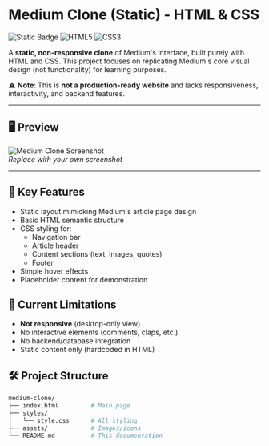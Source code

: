 # Medium Clone (Static) - HTML & CSS

![Static Badge](https://img.shields.io/badge/status-WIP-yellow) ![HTML5](https://img.shields.io/badge/HTML5-E34F26?logo=html5&logoColor=white) ![CSS3](https://img.shields.io/badge/CSS3-1572B6?logo=css3&logoColor=white)

A **static, non-responsive clone** of Medium's interface, built purely with HTML and CSS. This project focuses on replicating Medium's core visual design (not functionality) for learning purposes.

⚠️ **Note**: This is **not a production-ready website** and lacks responsiveness, interactivity, and backend features.

---

## 🖥️ Preview

![Medium Clone Screenshot](/assets/screenshot.png)  
*Replace with your own screenshot*

---

## 📌 Key Features

- Static layout mimicking Medium's article page design
- Basic HTML semantic structure
- CSS styling for:
  - Navigation bar
  - Article header
  - Content sections (text, images, quotes)
  - Footer
- Simple hover effects
- Placeholder content for demonstration

## 🚫 Current Limitations

- **Not responsive** (desktop-only view)
- No interactive elements (comments, claps, etc.)
- No backend/database integration
- Static content only (hardcoded in HTML)

## 🛠️ Project Structure

```bash
medium-clone/
├── index.html         # Main page
├── styles/
│   └── style.css      # All styling
├── assets/            # Images/icons
└── README.md          # This documentation
